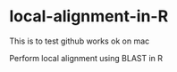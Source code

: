 # local-alignment-in-R
This is to test github works ok on mac

Perform local alignment using BLAST in R
